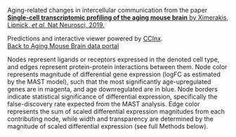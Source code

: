Aging-related changes in intercellular communication from the paper 
[**Single-cell transcriptomic profiling of the aging mouse brain**
by Ximerakis, Lipnick, *et al.* Nat Neurosci, 2019.](https://doi.org/10.1101/440032)

Predictions and interactive viewer powered by [CCInx](https://baderlab.github.io/CCInx/).  
[Back to Aging Mouse Brain data portal](http://shiny.baderlab.org/AgingMouseBrain)

Nodes represent ligands or receptors expressed in the denoted cell 
type, and edges represent protein-protein interactions between them. Node color
represents magnitude of differential gene expression (logFC as estimated by the MAST
model), such that the most significantly age-upregulated genes are in magenta, and age
downregulated are in blue. Node borders indicate statistical significance of differential
expression, specifically the false-discovery rate expected from the MAST analysis. Edge
color represents the sum of scaled differential expression magnitudes from each 
contributing node, while width and transparency are determined by the magnitude of
scaled differential expression (see full Methods below).
